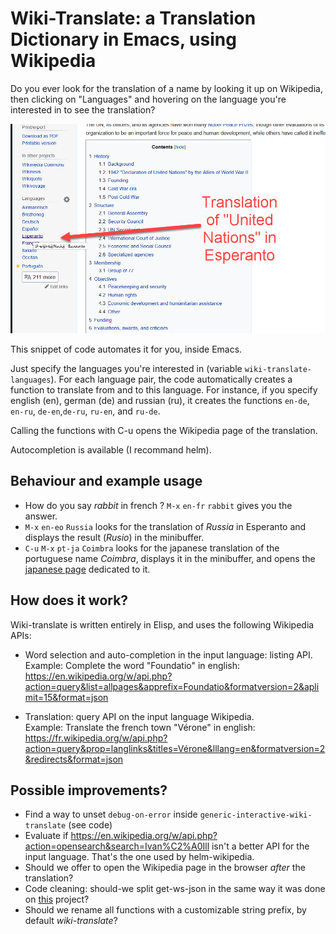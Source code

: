 # Wiki-Translate: a Translation Dictionary in Emacs, using Wikipedia

Do you ever look for the translation of a name by looking it up on Wikipedia,  then clicking on "Languages" and hovering on the language you're interested in to see the translation?

![Screenshot](img/demo1.png)

This snippet of code automates it for you, inside Emacs.

Just specify the languages you're interested in (variable `wiki-translate-languages`). For each language pair, the code automatically creates a function to translate from and to this language. For instance, if you specify english (en), german (de) and russian (ru), it creates the functions `en-de`, `en-ru`, `de-en`,`de-ru`, `ru-en`, and `ru-de`. 

Calling the functions with C-u opens the Wikipedia page of the translation.

Autocompletion is available (I recommand helm).


## Behaviour and example usage

- How do you say *rabbit* in french ? `M-x` `en-fr` `rabbit` gives you the answer.
- `M-x` `en-eo` `Russia` looks for the translation of *Russia* in Esperanto and displays the result (*Rusio*) in the minibuffer.
- `C-u` `M-x` `pt-ja` `Coimbra` looks for the japanese translation of the portuguese name *Coimbra*, displays it in the minibuffer, and opens the [japanese page](https://ja.wikipedia.org/wiki/%E3%82%B3%E3%82%A4%E3%83%B3%E3%83%96%E3%83%A9) dedicated to it.


## How does it work?

Wiki-translate is written entirely in Elisp, and uses the following Wikipedia APIs:

- Word selection and auto-completion in the input language: listing API.  
Example: Complete the word "Foundatio" in english:  
https://en.wikipedia.org/w/api.php?action=query&list=allpages&apprefix=Foundatio&formatversion=2&aplimit=15&format=json

- Translation: query API on the input language Wikipedia.  
Example: Translate the french town "Vérone" in english:  
https://fr.wikipedia.org/w/api.php?action=query&prop=langlinks&titles=Vérone&lllang=en&formatversion=2&redirects&format=json


## Possible improvements?

- Find a way to unset `debug-on-error` inside `generic-interactive-wiki-translate` (see code)
- Evaluate if https://en.wikipedia.org/w/api.php?action=opensearch&search=Ivan%C2%A0Ill isn't a better API for the input language. That's the one used by helm-wikipedia.
- Should we offer to open the Wikipedia page in the browser *after* the translation?
- Code cleaning: should-we split get-ws-json in the same way it was done on [this](https://github.com/AccelerationNet/cl-mediawiki/blob/master/src/main.lisp) project?
- Should we rename all functions with a customizable string prefix, by default *wiki-translate*?




